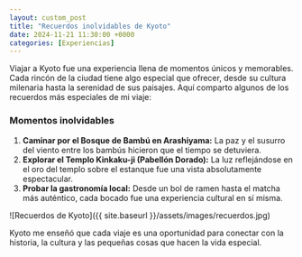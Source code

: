 ```yaml
---
layout: custom_post
title: "Recuerdos inolvidables de Kyoto"
date: 2024-11-21 11:30:00 +0000
categories: [Experiencias]
---
```


Viajar a Kyoto fue una experiencia llena de momentos únicos y memorables. Cada rincón de la ciudad tiene algo especial que ofrecer, desde su cultura milenaria hasta la serenidad de sus paisajes. Aquí comparto algunos de los recuerdos más especiales de mi viaje:

### Momentos inolvidables
1. **Caminar por el Bosque de Bambú en Arashiyama:** La paz y el susurro del viento entre los bambús hicieron que el tiempo se detuviera.
2. **Explorar el Templo Kinkaku-ji (Pabellón Dorado):** La luz reflejándose en el oro del templo sobre el estanque fue una vista absolutamente espectacular.
3. **Probar la gastronomía local:** Desde un bol de ramen hasta el matcha más auténtico, cada bocado fue una experiencia cultural en sí misma.

![Recuerdos de Kyoto]({{ site.baseurl }}/assets/images/recuerdos.jpg)

Kyoto me enseñó que cada viaje es una oportunidad para conectar con la historia, la cultura y las pequeñas cosas que hacen la vida especial.

